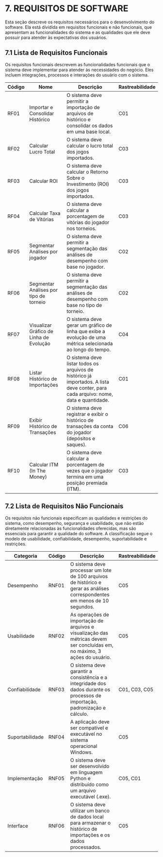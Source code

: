 # 7. REQUISITOS DE SOFTWARE

Esta seção descreve os requisitos necessários para o desenvolvimento do software. Ela está dividida em requisitos funcionais e não funcionais, que apresentam as funcionalidades do sistema e as qualidades que ele deve possuir para atender às expectativas dos usuários.

## 7.1 Lista de Requisitos Funcionais

Os requisitos funcionais descrevem as funcionalidades funcionais que o sistema deve implementar para atender às necessidades do negócio. Eles incluem integrações, processos e interações do usuário com o sistema.

| Código | Nome                                 | Descrição                                                                                                                             | Rastreabilidade |
|--------|--------------------------------------|----------------------------------------------------------------------------------------------------------------------------------------|----------------|
| RF01   | Importar e Consolidar Histórico      | O sistema deve permitir a importação de arquivos de histórico e consolidar os dados em uma base local.                                 | C01           |
| RF02   | Calcular Lucro Total                 | O sistema deve calcular o lucro total dos jogos importados.                                                                            | C03           |
| RF03   | Calcular ROI                        | O sistema deve calcular o Retorno Sobre o Investimento (ROI) dos jogos importados.                                                     | C03           |
| RF04   | Calcular Taxa de Vitórias            | O sistema deve calcular a porcentagem de vitórias do jogador nos torneios.                                                             | C03           |
| RF05   | Segmentar Análises por jogador       | O sistema deve permitir a segmentação das análises de desempenho com base no jogador.                                                 | C02           |
| RF06   | Segmentar Análises por tipo de torneio| O sistema deve permitir a segmentação das análises de desempenho com base no tipo de torneio.                                         | C02           |
| RF07   | Visualizar Gráfico de Linha de Evolução| O sistema deve gerar um gráfico de linha que exibe a evolução de uma métrica selecionada ao longo do tempo.                           | C04           |
| RF08   | Listar Histórico de Importações      | O sistema deve listar todos os arquivos de histórico já importados. A lista deve conter, para cada arquivo: nome, data e quantidade.   | C01           |
| RF09   | Exibir Histórico de Transações       | O sistema deve registrar e exibir o histórico de transações da conta do jogador (depósitos e saques).                                 | C06           |
| RF10   | Calcular ITM (In The Money)          | O sistema deve calcular a porcentagem de vezes que o jogador termina em uma posição premiada (ITM).                                   | C03           |

## 7.2 Lista de Requisitos Não Funcionais

Os requisitos não funcionais especificam as qualidades e restrições do sistema, como desempenho, segurança e usabilidade, que não estão diretamente relacionadas às funcionalidades oferecidas, mas são essenciais para garantir a qualidade do software. A classificação segue o modelo de usabilidade, confiabilidade, desempenho, suportabilidade e restrições.

| Categoria         | Código | Descrição                                                                                                                    | Rastreabilidade |
|-------------------|--------|------------------------------------------------------------------------------------------------------------------------------|----------------|
| Desempenho        | RNF01  | O sistema deve processar um lote de 100 arquivos de histórico e gerar as análises correspondentes em menos de 10 segundos.   | C05           |
| Usabilidade       | RNF02  | As operações de importação de arquivos e visualização das métricas devem ser concluídas em, no máximo, 3 ações do usuário. | C05           |
| Confiabilidade    | RNF03  | O sistema deve garantir a consistência e a integridade dos dados durante os processos de importação, padronização e cálculo.| C01, C03, C05 |
| Suportabilidade   | RNF04  | A aplicação deve ser compatível e executável no sistema operacional Windows.                                                 | C05           |
| Implementação     | RNF05  | O sistema deve ser desenvolvido em linguagem Python e distribuído como um arquivo executável (.exe).                        | C05, C01      |
| Interface         | RNF06  | O sistema deve utilizar um banco de dados local para armazenar o histórico de importações e os dados processados.           | C05           |
